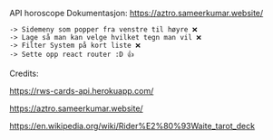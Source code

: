 
 








API horoscope 
Dokumentasjon: https://aztro.sameerkumar.website/


    -> Sidemeny som popper fra venstre til høyre ❌
    -> Lage så man kan velge hvilket tegn man vil ❌
    -> Filter System på kort liste ❌
    -> Sette opp react router :D 👍




Credits: 

https://rws-cards-api.herokuapp.com/

https://aztro.sameerkumar.website/

https://en.wikipedia.org/wiki/Rider%E2%80%93Waite_tarot_deck
